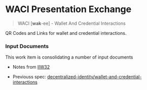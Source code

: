 # WACI Presentation Exchange

> WACI [__wak__-ee] - Wallet And Credential Interactions

QR Codes and Links for wallet and credential interactions.

### Input Documents

This work item is consolidating a number of input documents

- Notes from [IIW32](https://docs.google.com/document/d/1_b5MxzUPWzYxXxWt7Tw6-MySqh77ZvYHBnUgEBCFH7Q/edit#heading=h.dmkfjagb2ier)

- Previouss spec: [decentralized-identity/wallet-and-credential-interactions](https://github.com/decentralized-identity/wallet-and-credential-interactions)
